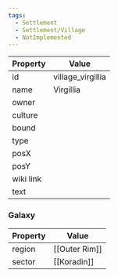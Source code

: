 ```yaml
---
tags:
  - Settlement
  - Settlement/Village
  - NotImplemented
---
```


| Property  | Value             |
| --------- | ----------------- |
| id        | village_virgillia |
| name      | Virgillia         |
| owner     |                   |
| culture   |                   |
| bound     |                   |
| type      |                   |
| posX      |                   |
| posY      |                   |
| wiki link |                   |
| text      |                   |

### Galaxy
| Property | Value         |
| -------- | ------------- |
| region   | [[Outer Rim]] |
| sector   | [[Koradin]]   |
